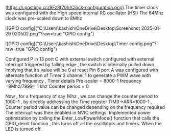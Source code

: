 
(https://i.postimg.cc/9FzSt70h/Clock-configuration.png)
The timer clock was configured with the High speed internal RC oscillator (HSI) The 64Mhz clock was pre-scaled down to 8Mhz

![GPIO config]("C:\Users\kashish\OneDrive\Desktop\Screenshot 2025-01-29 020502.png"?raw=true "GPIO config")

![GPIO config]("C:\Users\kashish\OneDrive\Desktop\Timer config.png"?raw=true "GPIO config")

Configured P in 13 port C with external switch  configured with external interrupt triggered by falling edge , the switch is internally pulled down implying that it’s value will be 0 at reset
Pin 6 port A was configured with alternate function of Timer 3 channel 1 to generate a PWM wave with varying frequency , Timer details
Pre-scaler = 8000-1      frequency =8Mhz/7999= 1 khz
Counter period = 0

Now , for a frequency of say 1Khz , we can change the counter period to 1000-1 , by directly addressing the Time register TIM3->ARR=1000-1 , Counter period value can be changed depending on the frequency required
The interrupt was then enabled in NVIC settings.
Implemented power optimization by calling the Enter_LowPowerMode() function that calls the GPIO_deinit function , this turns off all the oscillators and timers. When the LED is turned off.

